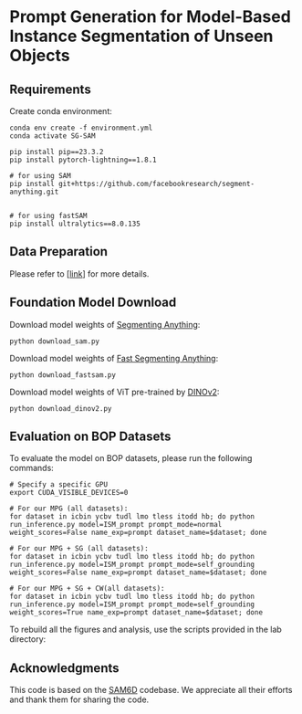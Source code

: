 # Prompt Generation for Model-Based Instance Segmentation of Unseen Objects


## Requirements
Create conda environment:

```
conda env create -f environment.yml
conda activate SG-SAM

pip install pip==23.3.2
pip install pytorch-lightning==1.8.1

# for using SAM
pip install git+https://github.com/facebookresearch/segment-anything.git


# for using fastSAM
pip install ultralytics==8.0.135
```


## Data Preparation

Please refer to [[link](https://github.com/JiehongLin/SAM-6D/tree/main/SAM-6D/Data)] for more details.


## Foundation Model Download

Download model weights of [Segmenting Anything](https://github.com/facebookresearch/segment-anything):
```
python download_sam.py
```

Download model weights of [Fast Segmenting Anything](https://github.com/CASIA-IVA-Lab/FastSAM):
```
python download_fastsam.py
```

Download model weights of ViT pre-trained by [DINOv2](https://github.com/facebookresearch/dinov2):
```
python download_dinov2.py
```


## Evaluation on BOP Datasets

To evaluate the model on BOP datasets, please run the following commands:

```
# Specify a specific GPU
export CUDA_VISIBLE_DEVICES=0

# For our MPG (all datasets):
for dataset in icbin ycbv tudl lmo tless itodd hb; do python run_inference.py model=ISM_prompt prompt_mode=normal weight_scores=False name_exp=prompt dataset_name=$dataset; done

# For our MPG + SG (all datasets):
for dataset in icbin ycbv tudl lmo tless itodd hb; do python run_inference.py model=ISM_prompt prompt_mode=self_grounding weight_scores=False name_exp=prompt dataset_name=$dataset; done

# For our MPG + SG + CW(all datasets):
for dataset in icbin ycbv tudl lmo tless itodd hb; do python run_inference.py model=ISM_prompt prompt_mode=self_grounding weight_scores=True name_exp=prompt dataset_name=$dataset; done
```

To rebuild all the figures and analysis, use the scripts provided in the lab directory:

## Acknowledgments

This code is based on the [SAM6D](https://github.com/JiehongLin/SAM-6D) codebase. We appreciate all their efforts and thank them for sharing the code.

                                                              
